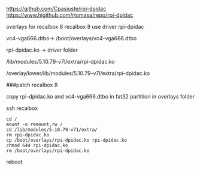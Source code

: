 https://github.com/Cpasjuste/rpi-dpidac
https://www.higithub.com/rtomasa/repo/rpi-dpidac

overlays for recalbox 8
recalbox 8 use driver rpi-dpidac

vc4-vga666.dtbo-> /boot/overlays/vc4-vga666.dtbo

rpi-dpidac.ko -> driver folder

   /lib/modules/5.10.79-v7l/extra/rpi-dpidac.ko

   /overlay/lower/lib/modules/5.10.79-v7l/extra/rpi-dpidac.ko


###patch recalbox 8

copy rpi-dpidac.ko and vc4-vga666.dtbo in fat32 partition in overlays folder

ssh recalbox

    cd /
    mount -o remount,rw /
    cd /lib/modules/5.10.79-v71/extra/
    rm rpi-dpidac.ko
    cp /boot/overlays/rpi-dpidac.ko rpi-dpidac.ko
    chmod 644 rpi-dpidac.ko
    rm /boot/overlays/rpi-dpidac.ko

reboot

